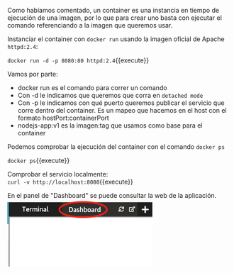 Como habíamos comentado, un container es una instancia en tiempo de ejecución de una imagen, por lo que para crear uno basta con ejecutar el comando referenciando a la imagen que queremos usar.  

Instanciar el container con `docker run`  usando la imagen oficial de Apache `httpd:2.4`:  

`docker run -d -p 8080:80 httpd:2.4`{{execute}}

Vamos por parte:

* docker run es el comando para correr un comando
* Con -d le indicamos que queremos que corra en `detached mode`
* Con -p le indicamos con qué puerto queremos publicar el servicio que corre dentro del container. Es un mapeo que hacemos en el host con el formato hostPort:containerPort
* nodejs-app:v1 es la imagen:tag que usamos como base para el container

Podemos comprobar la ejecución del container con el comando `docker ps`  

`docker ps`{{execute}}

Comprobar el servicio localmente:  
`curl -v http://localhost:8080`{{execute}}  

En el panel de "Dashboard" se puede consultar la web de la aplicación.  
![dashboard](./assets/dashboard.png)